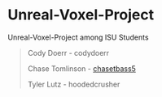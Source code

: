 # Unreal-Voxel-Project
Unreal-Voxel-Project among ISU Students
> Cody Doerr - codydoerr
> 
> Chase Tomlinson - [chasetbass5]()
> 
> Tyler Lutz - hoodedcrusher
